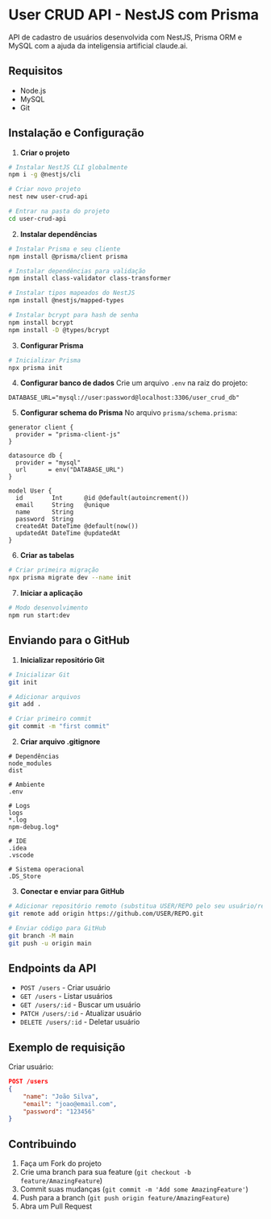 # User CRUD API - NestJS com Prisma

API de cadastro de usuários desenvolvida com NestJS, Prisma ORM e MySQL com a ajuda da inteligensia artificial claude.ai.

## Requisitos

- Node.js
- MySQL
- Git

## Instalação e Configuração

1. **Criar o projeto**
```bash
# Instalar NestJS CLI globalmente
npm i -g @nestjs/cli

# Criar novo projeto
nest new user-crud-api

# Entrar na pasta do projeto
cd user-crud-api
```

2. **Instalar dependências**
```bash
# Instalar Prisma e seu cliente
npm install @prisma/client prisma

# Instalar dependências para validação
npm install class-validator class-transformer

# Instalar tipos mapeados do NestJS
npm install @nestjs/mapped-types

# Instalar bcrypt para hash de senha
npm install bcrypt
npm install -D @types/bcrypt
```

3. **Configurar Prisma**
```bash
# Inicializar Prisma
npx prisma init
```

4. **Configurar banco de dados**
Crie um arquivo `.env` na raiz do projeto:
```env
DATABASE_URL="mysql://user:password@localhost:3306/user_crud_db"
```

5. **Configurar schema do Prisma**
No arquivo `prisma/schema.prisma`:
```prisma
generator client {
  provider = "prisma-client-js"
}

datasource db {
  provider = "mysql"
  url      = env("DATABASE_URL")
}

model User {
  id        Int      @id @default(autoincrement())
  email     String   @unique
  name      String
  password  String
  createdAt DateTime @default(now())
  updatedAt DateTime @updatedAt
}
```

6. **Criar as tabelas**
```bash
# Criar primeira migração
npx prisma migrate dev --name init
```

7. **Iniciar a aplicação**
```bash
# Modo desenvolvimento
npm run start:dev
```

## Enviando para o GitHub

1. **Inicializar repositório Git**
```bash
# Inicializar Git
git init

# Adicionar arquivos
git add .

# Criar primeiro commit
git commit -m "first commit"
```

2. **Criar arquivo .gitignore**
```
# Dependências
node_modules
dist

# Ambiente
.env

# Logs
logs
*.log
npm-debug.log*

# IDE
.idea
.vscode

# Sistema operacional
.DS_Store
```

3. **Conectar e enviar para GitHub**
```bash
# Adicionar repositório remoto (substitua USER/REPO pelo seu usuário/repositório)
git remote add origin https://github.com/USER/REPO.git

# Enviar código para GitHub
git branch -M main
git push -u origin main
```

## Endpoints da API

- `POST /users` - Criar usuário
- `GET /users` - Listar usuários
- `GET /users/:id` - Buscar um usuário
- `PATCH /users/:id` - Atualizar usuário
- `DELETE /users/:id` - Deletar usuário

## Exemplo de requisição

Criar usuário:
```json
POST /users
{
    "name": "João Silva",
    "email": "joao@email.com",
    "password": "123456"
}
```

## Contribuindo

1. Faça um Fork do projeto
2. Crie uma branch para sua feature (`git checkout -b feature/AmazingFeature`)
3. Commit suas mudanças (`git commit -m 'Add some AmazingFeature'`)
4. Push para a branch (`git push origin feature/AmazingFeature`)
5. Abra um Pull Request